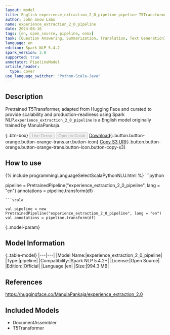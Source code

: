```yaml
---
layout: model
title: English experience_extraction_2_0_pipeline pipeline T5Transformer from ManulaPankaja
author: John Snow Labs
name: experience_extraction_2_0_pipeline
date: 2024-08-16
tags: [en, open_source, pipeline, onnx]
task: [Question Answering, Summarization, Translation, Text Generation]
language: en
edition: Spark NLP 5.4.2
spark_version: 3.0
supported: true
annotator: PipelineModel
article_header:
  type: cover
use_language_switcher: "Python-Scala-Java"
---
```


## Description

Pretrained T5Transformer, adapted from Hugging Face and curated to provide scalability and production-readiness using Spark NLP.`experience_extraction_2_0_pipeline` is a English model originally trained by ManulaPankaja.

{:.btn-box}
<button class="button button-orange" disabled>Live Demo</button>
<button class="button button-orange" disabled>Open in Colab</button>
[Download](https://s3.amazonaws.com/auxdata.johnsnowlabs.com/public/models/experience_extraction_2_0_pipeline_en_5.4.2_3.0_1723825391454.zip){:.button.button-orange.button-orange-trans.arr.button-icon}
[Copy S3 URI](s3://auxdata.johnsnowlabs.com/public/models/experience_extraction_2_0_pipeline_en_5.4.2_3.0_1723825391454.zip){:.button.button-orange.button-orange-trans.button-icon.button-copy-s3}

## How to use



<div class="tabs-box" markdown="1">
{% include programmingLanguageSelectScalaPythonNLU.html %}
```python

pipeline = PretrainedPipeline("experience_extraction_2_0_pipeline", lang = "en")
annotations =  pipeline.transform(df)   

```
```scala

val pipeline = new PretrainedPipeline("experience_extraction_2_0_pipeline", lang = "en")
val annotations = pipeline.transform(df)

```
</div>

{:.model-param}
## Model Information

{:.table-model}
|---|---|
|Model Name:|experience_extraction_2_0_pipeline|
|Type:|pipeline|
|Compatibility:|Spark NLP 5.4.2+|
|License:|Open Source|
|Edition:|Official|
|Language:|en|
|Size:|994.3 MB|

## References

https://huggingface.co/ManulaPankaja/experience_extraction_2.0

## Included Models

- DocumentAssembler
- T5Transformer